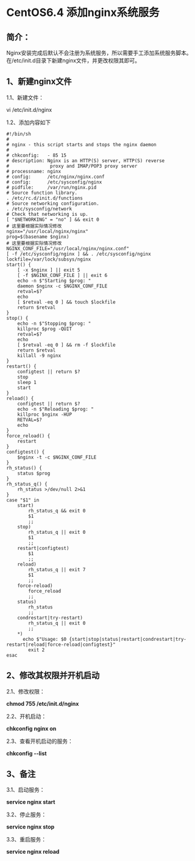# CentOS6.4 添加nginx系统服务

## 简介：

Nginx安装完成后默认不会注册为系统服务，所以需要手工添加系统服务脚本。在/etc/init.d目录下新建nginx文件，并更改权限其即可。

## 1、新建nginx文件

1.1、新建文件：

vi /etc/init.d/nginx

1.2、添加内容如下

```text
#!/bin/sh
#
# nginx - this script starts and stops the nginx daemon
#
# chkconfig:   - 85 15
# description: Nginx is an HTTP(S) server, HTTP(S) reverse  
#               proxy and IMAP/POP3 proxy server
# processname: nginx
# config:      /etc/nginx/nginx.conf
# config:      /etc/sysconfig/nginx
# pidfile:     /var/run/nginx.pid
# Source function library.
. /etc/rc.d/init.d/functions
# Source networking configuration.
. /etc/sysconfig/network
# Check that networking is up.
[ "$NETWORKING" = "no" ] && exit 0
# 这里要根据实际情况修改
nginx="/usr/local/nginx/nginx"
prog=$(basename $nginx)
# 这里要根据实际情况修改
NGINX_CONF_FILE="/usr/local/nginx/nginx.conf"
[ -f /etc/sysconfig/nginx ] && . /etc/sysconfig/nginx
lockfile=/var/lock/subsys/nginx
start() {
    [ -x $nginx ] || exit 5
    [ -f $NGINX_CONF_FILE ] || exit 6
    echo -n $"Starting $prog: "
    daemon $nginx -c $NGINX_CONF_FILE
    retval=$?
    echo
    [ $retval -eq 0 ] && touch $lockfile
    return $retval
}
stop() {
    echo -n $"Stopping $prog: "
    killproc $prog -QUIT
    retval=$?
    echo
    [ $retval -eq 0 ] && rm -f $lockfile
    return $retval
    killall -9 nginx
}
restart() {
    configtest || return $?
    stop
    sleep 1
    start
}
reload() {
    configtest || return $?
    echo -n $"Reloading $prog: "
    killproc $nginx -HUP
    RETVAL=$?
    echo
}
force_reload() {
    restart
}
configtest() {
    $nginx -t -c $NGINX_CONF_FILE
}
rh_status() {
    status $prog
}
rh_status_q() {
    rh_status >/dev/null 2>&1
}
case "$1" in
    start)
        rh_status_q && exit 0
        $1
        ;;
    stop)
        rh_status_q || exit 0
        $1
        ;;
    restart|configtest)
        $1
        ;;
    reload)
        rh_status_q || exit 7
        $1
        ;;
    force-reload)
        force_reload
        ;;
    status)
        rh_status
        ;;
    condrestart|try-restart)
        rh_status_q || exit 0
        ;;
    *)    
      echo $"Usage: $0 {start|stop|status|restart|condrestart|try-restart|reload|force-reload|configtest}"
        exit 2
esac
```

## 2、修改其权限并开机启动

2.1、修改权限：

**chmod 755 /etc/init.d/nginx**

2.2、开机启动：

**chkconfig nginx on**

2.3、查看开机启动的服务：

**chkconfig --list**

## 3、备注

3.1、启动服务：

**service nginx start**

3.2、停止服务：

**service nginx stop**

3.3、重启服务：

**service nginx reload**

